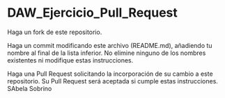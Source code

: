 # DAW_Ejercicio_Pull_Request

Haga un fork de este repositorio.

Haga un commit modificando este archivo (README.md), añadiendo tu nombre al final de la lista inferior. No elimine ninguno de los nombres existentes ni modifique estas instrucciones.

Haga una Pull Request solicitando la incorporación de su cambio a este repositorio. Su Pull Request será aceptada si cumple estas instrucciones.
SAbela Sobrino
